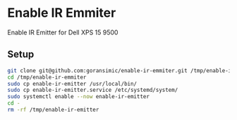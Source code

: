 # Enable IR Emmiter

Enable IR Emitter for Dell XPS 15 9500

## Setup

```sh
git clone git@github.com:goransimic/enable-ir-emmiter.git /tmp/enable-ir-emitter
cd /tmp/enable-ir-emmiter
sudo cp enable-ir-emitter /usr/local/bin/
sudo cp enable-ir-emitter.service /etc/systemd/system/
sudo systemctl enable --now enable-ir-emitter
cd -
rm -rf /tmp/enable-ir-emitter
```
